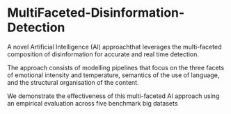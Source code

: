 # MultiFaceted-Disinformation-Detection

A novel Artificial Intelligence (AI) approachthat leverages the multi-faceted composition of disinformation for accurate and real time detection. 

The approach consists of modelling pipelines that focus on the three facets of emotional intensity and temperature, semantics of the use of language, and the structural organisation of the content. 

We demonstrate the effectiveness of this multi-faceted AI approach using an empirical evaluation across five benchmark big datasets
